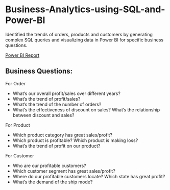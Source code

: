 # Business-Analytics-using-SQL-and-Power-BI
Identified the trends of orders, products and customers by generating complex SQL queries and visualizing data in Power BI for specific business questions.

[Power BI Report](https://app.powerbi.com/view?r=eyJrIjoiYzBmMTAzZTEtNTRkOS00ZTJjLWE5NzctOTcxMTVlNzRjMzMzIiwidCI6IjZkYjU5OTA5LTYyMjYtNDQ3My05MDYxLWJhZTNjNjRiY2I4NCIsImMiOjEwfQ%3D%3D)

## Business Questions:
For Order
- What’s our overall profit/sales over different years?
- What’s the trend of profit/sales?
-	What’s the trend of the number of orders?
-	What’s the effectiveness of discount on sales? What’s the relationship between discount and sales?

For Product
-	Which product category has great sales/profit?
-	Which product is profitable? Which product is making loss?
-	What’s the trend of profit on our product?

For Customer
-	Who are our profitable customers?
-	Which customer segment has great sales/profit?
-	Where do our profitable customers locate? Which state has great profit?
-	What’s the demand of the ship mode?

